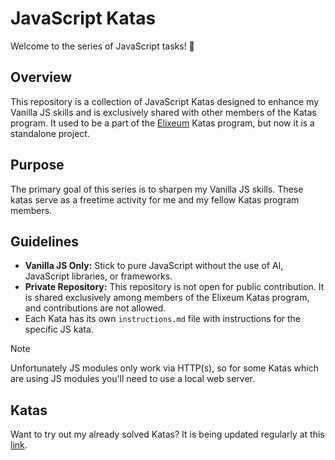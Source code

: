 # JavaScript Katas

Welcome to the series of JavaScript tasks! 🚀

## Overview

This repository is a collection of JavaScript Katas designed to enhance my Vanilla JS skills and is exclusively shared with other members of the Katas program.
It used to be a part of the [Elixeum](https://elixeum.com/) Katas program, but now it is a standalone project.

## Purpose

The primary goal of this series is to sharpen my Vanilla JS skills. These katas serve as a freetime activity for me and my fellow Katas program members.

## Guidelines

- **Vanilla JS Only:** Stick to pure JavaScript without the use of AI, JavaScript libraries, or frameworks.
- **Private Repository:** This repository is not open for public contribution. It is shared exclusively among members of the Elixeum Katas program, and contributions are not allowed.
- Each Kata has its own `instructions.md` file with instructions for the specific JS kata.

> [!NOTE]  
> Unfortunately JS modules only work via HTTP(s), so for some Katas which are using JS modules you'll need to use a local web server.

## Katas

Want to try out my already solved Katas? It is being updated regularly at this [link](https://jakub-horacek.github.io/js-katas/).
